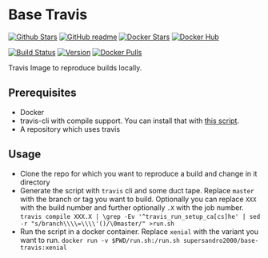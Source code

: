 # Base Travis

[![Github Stars](https://img.shields.io/github/stars/supersandro2000/docker-images.svg?maxAge=43200&label=Github%20Stars)](https://github.com/SuperSandro2000/docker-images)
[![GitHub readme](https://img.shields.io/badge/GitHub-readme-blue.svg)](https://github.com/SuperSandro2000/docker-images/blob/master/base-travis/README.md)
[![Docker Stars](https://img.shields.io/docker/stars/supersandro2000/base-travis.svg?label=Docker%20Stars&maxAge=43200)](https://hub.docker.com/r/supersandro2000/base-travis/)
[![Docker Hub](https://img.shields.io/badge/Docker-hub-blue.svg)](https://hub.docker.com/r/supersandro2000/base-travis/)

[![Build Status](https://img.shields.io/travis/SuperSandro2000/docker-images.svg?maxAge=43200)](https://travis-ci.org/SuperSandro2000/docker-images)
[![Version](https://img.shields.io/docker/v/supersandro2000/base-travis.svg?label=Version&sort=date&maxAge=43200)](https://hub.docker.com/r/supersandro2000/base-travis/)
[![Docker Pulls](https://img.shields.io/docker/pulls/supersandro2000/base-travis.svg?label=Docker%20Pulls&maxAge=43200)](https://hub.docker.com/r/supersandro2000/base-travis/)

Travis Image to reproduce builds locally.

## Prerequisites

* Docker
* travis-cli with compile support. You can install that with [this script](https://github.com/SuperSandro2000/install-scripts/blob/master/programs/travis.sh).
* A repository which uses travis

## Usage

* Clone the repo for which you want to reproduce a build and change in it directory
* Generate the script with ``travis`` cli and some duct tape. Replace ``master`` with the branch or tag you want to build. Optionally you can replace ``XXX`` with the build number and further optionally ``.X`` with the job number. ``travis compile XXX.X | \grep -Ev '^travis_run_setup_ca[cs]he' | sed -r "s/branch\\\\=\\\\'()/\0master/" >run.sh``
* Run the script in a docker container. Replace ``xenial`` with the variant you want to run. ``docker run -v $PWD/run.sh:/run.sh supersandro2000/base-travis:xenial``

